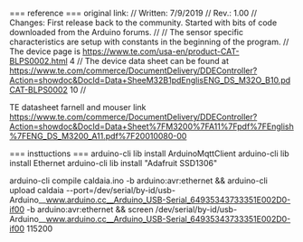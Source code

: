 === reference ===
original link: 
// Written: 7/9/2019
// Rev.: 1.00
// Changes: First release back to the community. Started with bits of code downloaded from the Arduino forums.
//
// The sensor specific characteristics are setup with constants in the beginning of the program.
// The device page is https://www.te.com/usa-en/product-CAT-BLPS0002.html 4
// The device data sheet can be found at https://www.te.com/commerce/DocumentDelivery/DDEController?Action=showdoc&DocId=Data+SheeM32B1pdEnglisENG_DS_M32O_B10.pdCAT-BLPS0002 10
//

TE datasheet
farnell and mouser link
https://www.te.com/commerce/DocumentDelivery/DDEController?Action=showdoc&DocId=Data+Sheet%7FM3200%7FA11%7Fpdf%7FEnglish%7FENG_DS_M3200_A11.pdf%7F20010080-00



=== insttuctions ===
arduino-cli lib install ArduinoMqttClient
arduino-cli lib install Ethernet
arduino-cli lib install "Adafruit SSD1306"

arduino-cli compile caldaia.ino -b arduino:avr:ethernet && arduino-cli upload caldaia --port=/dev/serial/by-id/usb-Arduino__www.arduino.cc__Arduino_USB-Serial_64935343733351E002D0-if00 -b arduino:avr:ethernet && screen /dev/serial/by-id/usb-Arduino__www.arduino.cc__Arduino_USB-Serial_64935343733351E002D0-if00 115200
